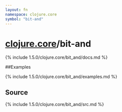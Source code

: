```yaml
---
layout: fn
namespace: clojure.core
symbol: "bit-and"
---
```


# [clojure.core](../)/bit-and

{% include 1.5.0/clojure.core/bit_and/docs.md %}

##Examples

{% include 1.5.0/clojure.core/bit_and/examples.md %}
## Source
{% include 1.5.0/clojure.core/bit_and/src.md %}

